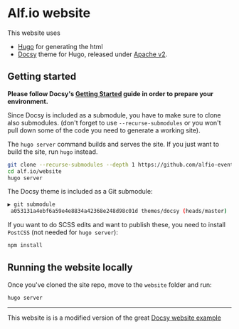 # Alf.io website

This website uses 

- [Hugo](https://gohugo.io) for generating the html
- [Docsy](https://github.com/google/docsy) theme for Hugo, released under [Apache v2](https://github.com/google/docsy/blob/master/LICENSE).

## Getting started

**Please follow Docsy's [Getting Started](https://www.docsy.dev/docs/getting-started/) guide in order to prepare your environment.**



Since Docsy is included as a submodule, you have to make sure to clone also submodules. (don't forget to use `--recurse-submodules` or you won't pull down some of the code you need to generate a working site). 

The `hugo server` command builds and serves the site. If you just want to build the site, run `hugo` instead.

```bash
git clone --recurse-submodules --depth 1 https://github.com/alfio-event/alf.io.git
cd alf.io/website
hugo server
```

The Docsy theme is included as a Git submodule:

```bash
▶ git submodule
 a053131a4ebf6a59e4e8834a42368e248d98c01d themes/docsy (heads/master)
```

If you want to do SCSS edits and want to publish these, you need to install `PostCSS` (not needed for `hugo server`):

```bash
npm install
```

<!--### Cloning the Example from the Theme Project


```bash
git clone --recurse-submodules --depth 1 https://github.com/docsy.git
cd tech-doc-hugo-theme/exampleSite
HUGO_THEMESDIR="../.." hugo server
```


Note that the Hugo Theme Site requires the `exampleSite` to live in a subfolder of the theme itself. To avoid recursive duplication, the example site is added as a Git subtree:

```bash
git subtree add --prefix exampleSite https://github.com/google/docsy.git  master --squash
```

To pull in changes, see `pull-deps.sh` script in the theme.-->

## Running the website locally

Once you've cloned the site repo, move to the `website` folder and run:

```
hugo server
```



-------------------------------

This website is is a modified version of the great [Docsy website example](https://github.com/google/docsy-example)
